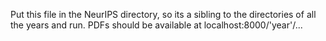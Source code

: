 Put this file in the NeurIPS directory, so its a sibling to the directories of all the years and run. PDFs should be available at localhost:8000/'year'/...

